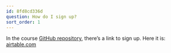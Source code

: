 ```yaml
---
id: 8fd8cd336d
question: How do I sign up?
sort_order: 1
---
```


In the course [GitHub repository](http://mlzoomcamp.com), there’s a link to sign up. Here it is: [airtable.com](https://airtable.com/shryxwLd0COOEaqXo)